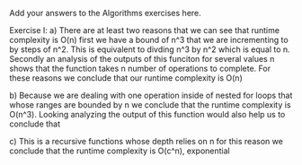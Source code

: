 Add your answers to the Algorithms exercises here.

Exercise I:
  a) There are at least two reasons that we can see that runtime complexity is
  O(n) first we have a bound of n^3 that we are incrementing to by steps of
  n^2. This is equivalent to divding n^3 by n^2 which is equal to n. Secondly
  an analysis of the outputs of this funciton for several values n shows that
  the function takes n number of operations to complete. For these reasons
  we conclude that our runtime complexity is O(n)

  b) Because we are dealing with one operation inside of nested for loops that whose ranges are bounded
  by n we conclude that the runtime complexity is O(n^3). Looking analyzing the output
  of this function would also help us to conclude that

  c) This is a recursive functions whose depth relies on n for this reason we
  conclude that the runtime complexity is O(c^n), exponential

